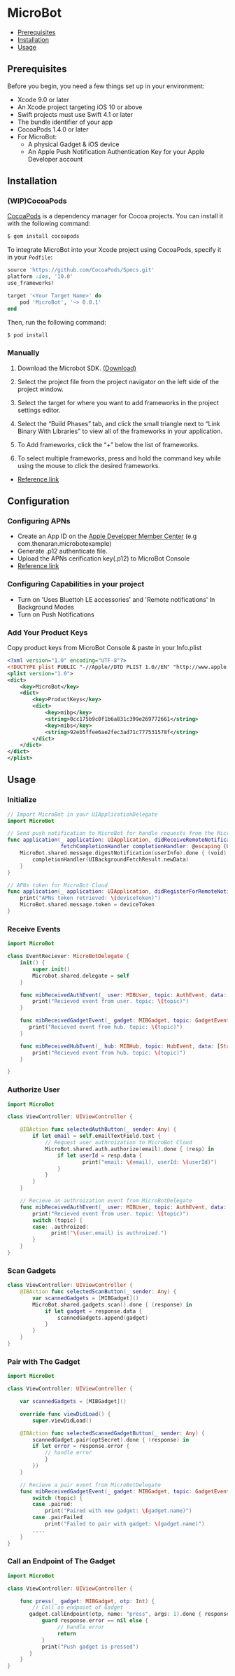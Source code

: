 MicroBot
====


- [Prerequisites](#Prerequisites)
- [Installation](#installation)
- [Usage](#usage)


## Prerequisites
Before you begin, you need a few things set up in your environment:

- Xcode 9.0 or later
- An Xcode project targeting iOS 10 or above
- Swift projects must use Swift 4.1 or later
- The bundle identifier of your app
- CocoaPods 1.4.0 or later
- For MicroBot:
	- A physical Gadget & iOS device
	- An Apple Push Notification Authentication Key for your Apple Developer account


## Installation

### (WIP)CocoaPods

[CocoaPods](https://cocoapods.org) is a dependency manager for Cocoa projects. You can install it with the following command:

```bash
$ gem install cocoapods
```

To integrate MicroBot into your Xcode project using CocoaPods, specify it in your `Podfile`:

```ruby
source 'https://github.com/CocoaPods/Specs.git'
platform :ios, '10.0'
use_frameworks!

target '<Your Target Name>' do
    pod 'MicroBot', '~> 0.0.1'
end
```

Then, run the following command:

```bash
$ pod install
```

### Manually
1. Download the Microbot SDK. [(Download)](release/0.0.1/MicroBot.framework.zip)

2. Select the project file from the project navigator on the left side of the project window.
3. Select the target for where you want to add frameworks in the project settings editor.
4. Select the “Build Phases” tab, and click the small triangle next to “Link Binary With Libraries” to view all of the frameworks in your application.
5. To Add frameworks, click the “+” below the list of frameworks.
6. To select multiple frameworks, press and hold the command key while using the mouse to click the desired frameworks.

- [Reference link](http://docs.onemobilesdk.aol.com/ios-ad-sdk/adding-frameworks-xcode.html)


## Configuration

### Configuring APNs
- Create an App ID on the [Apple Developer Member Center](https://developer.apple.com/account/) (e.g com.thenaran.microbotexample)
- Generate .p12 authenticate file.
- Upload the APNs cerification key(.p12) to MicroBot Console
- [Reference link](https://medium.com/@ankushaggarwal/generate-apns-certificate-for-ios-push-notifications-85e4a917d522)

### Configuring Capabilities in your project
- Turn on 'Uses Bluettoh LE accessories' and 'Remote notifications' In Background Modes
- Turn on Push Notifications

### Add Your Product Keys
Copy product keys from MicroBot Console & paste in your Info.plist

```xml
<?xml version="1.0" encoding="UTF-8"?>
<!DOCTYPE plist PUBLIC "-//Apple//DTD PLIST 1.0//EN" "http://www.apple.com/DTDs/PropertyList-1.0.dtd">
<plist version="1.0">
<dict>
	<key>MicroBot</key>
	<dict>
		<key>ProductKeys</key>
		<dict>
			<key>mibp</key>
			<string>0cc175b9c0f1b6a831c399e269772661</string>
			<key>mibs</key>
			<string>92eb5ffee6ae2fec3ad71c777531578f</string>
		</dict>
	</dict>
</dict>
</plist>

```

## Usage

### Initialize
```swift
// Import MicroBot in your UIApplicationDelegate
import MicroBot

// Send push notification to MicroBot for handle requests from the MicroBot Cloud
func application(_ application: UIApplication, didReceiveRemoteNotification userInfo: [AnyHashable: Any],
                 fetchCompletionHandler completionHandler: @escaping (UIBackgroundFetchResult) -> Void) {
    MicroBot.shared.message.digestNotification(userInfo).done { (void) in
        completionHandler(UIBackgroundFetchResult.newData)
    }
}

// APNs token for MicroBot Cloud
func application(_ application: UIApplication, didRegisterForRemoteNotificationsWithDeviceToken deviceToken: Data) {
    print("APNs token retrieved: \(deviceToken)")
    MicroBot.shared.message.token = deviceToken
}

```

### Receive Events
```swift
import MicroBot

class EventReciever: MicroBotDelegate {
	init() {
		super.init()
		Microbot.shared.delegate = self
	}

	func mibReceivedAuthEvent(_ user: MIBUser, topic: AuthEvent, data: [String: Any]) {
		print("Recieved event from user. topic: \(topic)")
	}

	func mibReceivedGadgetEvent(_ gadget: MIBGadget, topic: GadgetEvent, data: [String: Any]) 	{
	   print("Recieved event from hub. topic: \(topic)")
	}

	func mibReceivedHubEvent(_ hub: MIBHub, topic: HubEvent, data: [String: Any]) {
		print("Recieved event from hub. topic: \(topic)")
	}

}

```
### Authorize User
```swift
import MicroBot

class ViewController: UIViewController {

    @IBAction func selectedAuthButton(_ sender: Any) {
        if let email = self.emailTextField.text {
            // Request user authroization to MicroBot Cloud
            MicroBot.shared.auth.authorize(email).done { (resp) in
                if let userId = resp.data {
                		print("email: \(email), userId: \(userId)")
                }
            }
        }
    }

    // Recieve an authroization event from MicroBotDelegate
    func mibReceivedAuthEvent(_ user: MIBUser, topic: AuthEvent, data: [String: Any]) {
        print("Recieved event from user. topic: \(topic)")
        switch (topic) {
        case: .authroized:
    	      print("\(user.email) is authroized.")
        }
    }
}

```

### Scan Gadgets
```swift
class ViewController: UIViewController {
	@IBAction func selectedScanButton(_ sender: Any) {
		var scannedGadgets = [MIBGadget]()
		MicroBot.shared.gadgets.scan().done { (response) in
			if let gadget = response.data {
				scannedGadgets.append(gadget)
			}
		}
   	}
}
```

### Pair with The Gadget
```swift
import MicroBot

class ViewController: UIViewController {

    var scannedGadgets = [MIBGadget]()

    override func viewDidLoad() {
        super.viewDidLoad()

    @IBAction func selectedScannedGadgetButton(_ sender: Any) {
		scannedGadget.pair(optSecret).done { (response) in
		if let error = response.error {
			// handle error
			}
		})
	}

    // Recieve a pair event from MicroBotDelegate
    func mibReceivedGadgetEvent(_ gadget: MIBGadget, topic: GadgetEvent, data: [String: Any]) {
   		switch (topic) {
   		case .paired:
   			print("Paired with new gadget: \(gadget.name)")
   		case .pairFailed
   			print("Failed to pair with gadget: \(gadget.name)")
   		....
    }
}

```
### Call an Endpoint of The Gadget
```swift
import MicroBot

class ViewController: UIViewController {

	func press(_ gadget: MIBGadget, otp: Int) {
	    // Call an endpoint of Gadget
       gadget.callEndpoint(otp, name: "press", args: 1).done { response in
           guard response.error == nil else {
				// handle error
				return
           }
           print("Push gadget is pressed")
       }
    }
}
```
